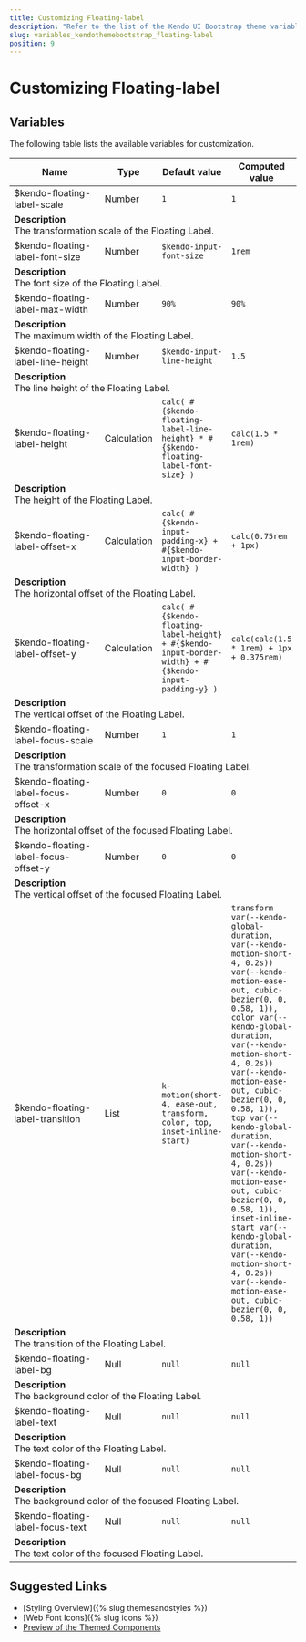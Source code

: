 ```yaml
---
title: Customizing Floating-label
description: "Refer to the list of the Kendo UI Bootstrap theme variables available for customization."
slug: variables_kendothemebootstrap_floating-label
position: 9
---
```


# Customizing Floating-label

## Variables

The following table lists the available variables for customization.

<table class="theme-variables">
    <colgroup>
    <col style="width: 200px; white-space:nowrap;" />
    <col />
    <col />
    <col />
</colgroup>
<thead>
    <tr>
        <th>Name</th>
        <th>Type</th>
        <th>Default value</th>
        <th>Computed value</th>
    </tr>
</thead>
<tbody>
        <tr>
    <td>$kendo-floating-label-scale</td>
    <td>Number</td>
    <td><code>1</code></td>
    <td><code>1</code></td>
</tr>
<tr>
    <td colspan="4" class="theme-variables-description-container"><div><b>Description</b><div class="theme-variables-description">The transformation scale of the Floating Label.</div></div>
    </td>
</tr>
<tr>
    <td>$kendo-floating-label-font-size</td>
    <td>Number</td>
    <td><code>$kendo-input-font-size</code></td>
    <td><code>1rem</code></td>
</tr>
<tr>
    <td colspan="4" class="theme-variables-description-container"><div><b>Description</b><div class="theme-variables-description">The font size of the Floating Label.</div></div>
    </td>
</tr>
<tr>
    <td>$kendo-floating-label-max-width</td>
    <td>Number</td>
    <td><code>90%</code></td>
    <td><code>90%</code></td>
</tr>
<tr>
    <td colspan="4" class="theme-variables-description-container"><div><b>Description</b><div class="theme-variables-description">The maximum width of the Floating Label.</div></div>
    </td>
</tr>
<tr>
    <td>$kendo-floating-label-line-height</td>
    <td>Number</td>
    <td><code>$kendo-input-line-height</code></td>
    <td><code>1.5</code></td>
</tr>
<tr>
    <td colspan="4" class="theme-variables-description-container"><div><b>Description</b><div class="theme-variables-description">The line height of the Floating Label.</div></div>
    </td>
</tr>
<tr>
    <td>$kendo-floating-label-height</td>
    <td>Calculation</td>
    <td><code>calc( #{$kendo-floating-label-line-height} * #{$kendo-floating-label-font-size} )</code></td>
    <td><code>calc(1.5 * 1rem)</code></td>
</tr>
<tr>
    <td colspan="4" class="theme-variables-description-container"><div><b>Description</b><div class="theme-variables-description">The height of the Floating Label.</div></div>
    </td>
</tr>
<tr>
    <td>$kendo-floating-label-offset-x</td>
    <td>Calculation</td>
    <td><code>calc( #{$kendo-input-padding-x} + #{$kendo-input-border-width} )</code></td>
    <td><code>calc(0.75rem + 1px)</code></td>
</tr>
<tr>
    <td colspan="4" class="theme-variables-description-container"><div><b>Description</b><div class="theme-variables-description">The horizontal offset of the Floating Label.</div></div>
    </td>
</tr>
<tr>
    <td>$kendo-floating-label-offset-y</td>
    <td>Calculation</td>
    <td><code>calc( #{$kendo-floating-label-height} + #{$kendo-input-border-width} + #{$kendo-input-padding-y} )</code></td>
    <td><code>calc(calc(1.5 * 1rem) + 1px + 0.375rem)</code></td>
</tr>
<tr>
    <td colspan="4" class="theme-variables-description-container"><div><b>Description</b><div class="theme-variables-description">The vertical offset of the Floating Label.</div></div>
    </td>
</tr>
<tr>
    <td>$kendo-floating-label-focus-scale</td>
    <td>Number</td>
    <td><code>1</code></td>
    <td><code>1</code></td>
</tr>
<tr>
    <td colspan="4" class="theme-variables-description-container"><div><b>Description</b><div class="theme-variables-description">The transformation scale of the focused Floating Label.</div></div>
    </td>
</tr>
<tr>
    <td>$kendo-floating-label-focus-offset-x</td>
    <td>Number</td>
    <td><code>0</code></td>
    <td><code>0</code></td>
</tr>
<tr>
    <td colspan="4" class="theme-variables-description-container"><div><b>Description</b><div class="theme-variables-description">The horizontal offset of the focused Floating Label.</div></div>
    </td>
</tr>
<tr>
    <td>$kendo-floating-label-focus-offset-y</td>
    <td>Number</td>
    <td><code>0</code></td>
    <td><code>0</code></td>
</tr>
<tr>
    <td colspan="4" class="theme-variables-description-container"><div><b>Description</b><div class="theme-variables-description">The vertical offset of the focused Floating Label.</div></div>
    </td>
</tr>
<tr>
    <td>$kendo-floating-label-transition</td>
    <td>List</td>
    <td><code>k-motion(short-4, ease-out, transform, color, top, inset-inline-start)</code></td>
    <td><code>transform var(--kendo-global-duration, var(--kendo-motion-short-4, 0.2s)) var(--kendo-motion-ease-out, cubic-bezier(0, 0, 0.58, 1)), color var(--kendo-global-duration, var(--kendo-motion-short-4, 0.2s)) var(--kendo-motion-ease-out, cubic-bezier(0, 0, 0.58, 1)), top var(--kendo-global-duration, var(--kendo-motion-short-4, 0.2s)) var(--kendo-motion-ease-out, cubic-bezier(0, 0, 0.58, 1)), inset-inline-start var(--kendo-global-duration, var(--kendo-motion-short-4, 0.2s)) var(--kendo-motion-ease-out, cubic-bezier(0, 0, 0.58, 1))</code></td>
</tr>
<tr>
    <td colspan="4" class="theme-variables-description-container"><div><b>Description</b><div class="theme-variables-description">The transition of the Floating Label.</div></div>
    </td>
</tr>
<tr>
    <td>$kendo-floating-label-bg</td>
    <td>Null</td>
    <td><code>null</code></td>
    <td><code>null</code></td>
</tr>
<tr>
    <td colspan="4" class="theme-variables-description-container"><div><b>Description</b><div class="theme-variables-description">The background color of the Floating Label.</div></div>
    </td>
</tr>
<tr>
    <td>$kendo-floating-label-text</td>
    <td>Null</td>
    <td><code>null</code></td>
    <td><code>null</code></td>
</tr>
<tr>
    <td colspan="4" class="theme-variables-description-container"><div><b>Description</b><div class="theme-variables-description">The text color of the Floating Label.</div></div>
    </td>
</tr>
<tr>
    <td>$kendo-floating-label-focus-bg</td>
    <td>Null</td>
    <td><code>null</code></td>
    <td><code>null</code></td>
</tr>
<tr>
    <td colspan="4" class="theme-variables-description-container"><div><b>Description</b><div class="theme-variables-description">The background color of the focused Floating Label.</div></div>
    </td>
</tr>
<tr>
    <td>$kendo-floating-label-focus-text</td>
    <td>Null</td>
    <td><code>null</code></td>
    <td><code>null</code></td>
</tr>
<tr>
    <td colspan="4" class="theme-variables-description-container"><div><b>Description</b><div class="theme-variables-description">The text color of the focused Floating Label.</div></div>
    </td>
</tr>
</tbody>
</table>

## Suggested Links

* [Styling Overview]({% slug themesandstyles %})
* [Web Font Icons]({% slug icons %})
* [Preview of the Themed Components](../)

